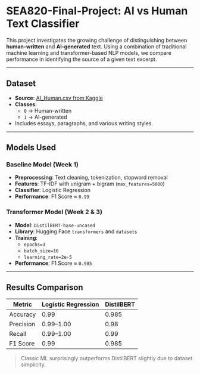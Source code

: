 # SEA820-Final-Project: AI vs Human Text Classifier

This project investigates the growing challenge of distinguishing between **human-written** and **AI-generated** text. Using a combination of traditional machine learning and transformer-based NLP models, we compare performance in identifying the source of a given text excerpt.

---

## Dataset

- **Source**: [AI_Human.csv from Kaggle](https://www.kaggle.com/datasets/)
- **Classes**:
  - `0` → Human-written
  - `1` → AI-generated
- Includes essays, paragraphs, and various writing styles.

---

## Models Used

### Baseline Model (Week 1)
- **Preprocessing**: Text cleaning, tokenization, stopword removal
- **Features**: TF-IDF with unigram + bigram (`max_features=5000`)
- **Classifier**: Logistic Regression
- **Performance**: F1 Score ≈ `0.99`

### Transformer Model (Week 2 & 3)
- **Model**: `DistilBERT-base-uncased`
- **Library**: Hugging Face `transformers` and `datasets`
- **Training**:
  - `epochs=3`
  - `batch_size=16`
  - `learning_rate=2e-5`
- **Performance**: F1 Score ≈ `0.985`

---

## Results Comparison

| Metric     | Logistic Regression | DistilBERT |
|------------|---------------------|------------|
| Accuracy   | 0.99                | 0.985      |
| Precision  | 0.99–1.00           | 0.98       |
| Recall     | 0.99–1.00           | 0.99       |
| F1 Score   | 0.99                | 0.985      |

> Classic ML surprisingly outperforms DistilBERT slightly due to dataset simplicity.


